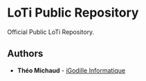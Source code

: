 # LoTi Public Repository

Official Public LoTi Repository.

## Authors

* **Théo Michaud** - [iGodille Informatique](https://www.igodille.li)